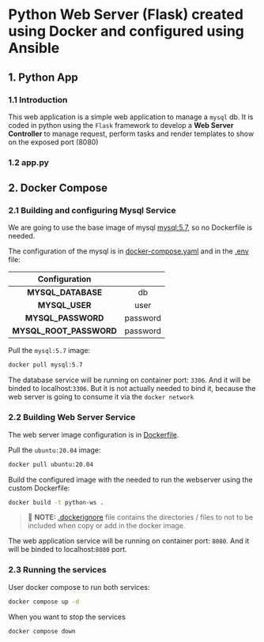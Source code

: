 # Python Web Server (Flask) created using Docker and configured using Ansible

## 1. Python App

### 1.1 Introduction
This web application is a simple web application to manage a `mysql` db. It is coded in python using the `Flask` framework to develop a **Web Server Controller** to manage request, perform tasks and render templates to show on the exposed port (8080)

### 1.2 app.py


## 2. Docker Compose
### 2.1 Building and configuring Mysql Service
We are going to use the base image of mysql [mysql:5.7](https://hub.docker.com/_/mysql), so no Dockerfile is needed.

The configuration of the mysql is in [docker-compose.yaml](docker-compose.yaml) and in the [.env](.env) file:

| **Configuration** |  |
| :---: | :---: |
| **MYSQL_DATABASE** | db |
| **MYSQL_USER** | user |
| **MYSQL_PASSWORD** | password |
| **MYSQL_ROOT_PASSWORD** | password |

Pull the `mysql:5.7` image:
```bash
docker pull mysql:5.7
```

The database service will be running on container port: `3306`. And it will be binded to localhost:`3306`. But it is not actually needed to bind it, because the web server is going to consume it via the `docker network`

### 2.2 Building Web Server Service
The web server image configuration is in [Dockerfile](Dockerfile).

Pull the `ubuntu:20.04` image:
```bash
docker pull ubuntu:20.04
```

Build the configured image with the needed to run the webserver using the custom Dockerfile:
```bash
docker build -t python-ws .
```

> :paperclip: **NOTE:** [.dockerignore](.dockerignore) file contains the directories / files to not to be included when copy or add in the docker image.

The web application service will be running on container port: `8080`. And it will be binded to localhost:`8080` port.

### 2.3 Running the services
User docker compose to run both services:
```bash
docker compose up -d
```

When you want to stop the services
```bash
docker compose down
```